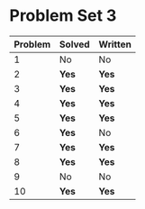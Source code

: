 # Problem Set 3

| Problem | Solved | Written |
|---------|--------|---------|
| 1       |  No    |   No    |
| 2       |**Yes** | **Yes** |
| 3       |  **Yes**   |   **Yes**   |
| 4       |  **Yes**    |   **Yes**    |
| 5       |  **Yes**    |   **Yes**    |
| 6       |  **Yes**    |   No    |
| 7       |  **Yes**   |  **Yes**   |
| 8       |  **Yes**    |   **Yes**   |
| 9       |  No    |   No    |
| 10      |  **Yes**    |   **Yes**    |
